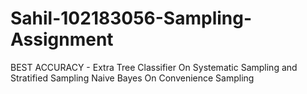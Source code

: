 # Sahil-102183056-Sampling-Assignment
BEST ACCURACY -
Extra Tree Classifier On Systematic Sampling and Stratified Sampling
Naive Bayes On Convenience Sampling
